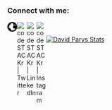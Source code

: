 ### Connect with me:

[<img align="left" alt="codeSTACKr.com" width="22px" src="https://raw.githubusercontent.com/iconic/open-iconic/master/svg/globe.svg" />][website]
[<img align="left" alt="codeSTACKr | Twitter" width="22px" src="https://cdn.jsdelivr.net/npm/simple-icons@v3/icons/twitter.svg" />][twitter]
[<img align="left" alt="codeSTACKr | LinkedIn" width="22px" src="https://cdn.jsdelivr.net/npm/simple-icons@v3/icons/linkedin.svg" />][linkedin]
[<img align="left" alt="codeSTACKr | Instagram" width="22px" src="https://cdn.jsdelivr.net/npm/simple-icons@v3/icons/instagram.svg" />][instagram]

<br/>

[![David Parys Stats](https://github-readme-stats.vercel.app/api?username=davidparys&count_private=true&show_icons=true)](https://github.com/anuraghazra/github-readme-stats)

[website]: https://parys.tech
[twitter]: https://twitter.com/ParysDavid
[instagram]: https://www.instagram.com/david_parys/
[linkedin]: https://www.linkedin.com/in/david-parys/
